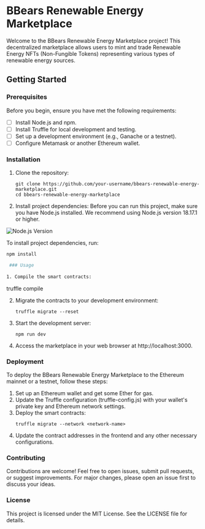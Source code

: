 # BBears Renewable Energy Marketplace

Welcome to the BBears Renewable Energy Marketplace project! This decentralized marketplace allows users to mint and trade Renewable Energy NFTs (Non-Fungible Tokens) representing various types of renewable energy sources.

## Getting Started

### Prerequisites

Before you begin, ensure you have met the following requirements:
- [ ] Install Node.js and npm.
- [ ] Install Truffle for local development and testing.
- [ ] Set up a development environment (e.g., Ganache or a testnet).
- [ ] Configure Metamask or another Ethereum wallet.

### Installation

1. Clone the repository:

   ```
   git clone https://github.com/your-username/bbears-renewable-energy-marketplace.git
   cd bbears-renewable-energy-marketplace

1. Install project dependencies:
   Before you can run this project, make sure you have Node.js installed. We recommend using Node.js version 18.17.1 or higher.

![Node.js Version](https://img.shields.io/badge/node-%3E%3D18.17.1-brightgreen.svg)

To install project dependencies, run:

```bash
npm install

 ### Usage
  
1. Compile the smart contracts:
   ```
   truffle compile

2. Migrate the contracts to your development environment:
   ```
   truffle migrate --reset

3. Start the development server:
   ```
   npm run dev

4. Access the marketplace in your web browser at http://localhost:3000.

### Deployment
To deploy the BBears Renewable Energy Marketplace to the Ethereum mainnet or a testnet, follow these steps:

1. Set up an Ethereum wallet and get some Ether for gas.
2. Update the Truffle configuration (truffle-config.js) with your wallet's private key and Ethereum network settings.
3. Deploy the smart contracts:
   ```
   truffle migrate --network <network-name>
4. Update the contract addresses in the frontend and any other necessary configurations.

### Contributing

Contributions are welcome! Feel free to open issues, submit pull requests, or suggest improvements. For major changes, please open an issue first to discuss your ideas.

### License

This project is licensed under the MIT License. See the LICENSE file for details.


